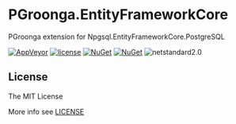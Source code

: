 # PGroonga.EntityFrameworkCore

PGroonga extension for Npgsql.EntityFrameworkCore.PostgreSQL

[![AppVeyor](https://img.shields.io/appveyor/ci/JoyMoe/pgroonga-entityframeworkcore.svg)](https://ci.appveyor.com/project/JoyMoe/pgroonga-entityframeworkcore)
[![license](https://img.shields.io/github/license/JoyMoe/Base62.Net.svg)](https://github.com/JoyMoe/Base62.Net/blob/master/LICENSE)
[![NuGet](https://img.shields.io/nuget/v/PGroonga.EntityFrameworkCore.svg)](https://www.nuget.org/packages/PGroonga.EntityFrameworkCore)
[![NuGet](https://img.shields.io/nuget/vpre/PGroonga.EntityFrameworkCore.svg)](https://www.nuget.org/packages/PGroonga.EntityFrameworkCore/absoluteLatest)
![netstandard2.0](https://img.shields.io/badge/.Net-netstandard2.0-brightgreen.svg)

## License

The MIT License

More info see [LICENSE](LICENSE)
